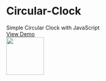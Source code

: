 # Circular-Clock
Simple Circular Clock with JavaScript <br>
<a href="https://codepen.io/AbolfazlAbbasi7/pen/LYrQzXe">View Demo</a> <br>
<img src="https://shots.codepen.io/AbolfazlAbbasi7/pen/LYrQzXe-800.jpg?version=1669105981" width="100px" height="auto"/>
